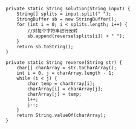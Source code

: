     private static String solution(String input) {
        String[] splits = input.split(" ");
        StringBuffer sb = new StringBuffer();
        for (int i = 0; i < splits.length; i++) {
            //对每个字符串进行反转
            sb.append(reverse(splits[i]) + " ");
        }
        return sb.toString();
    }

    private static String reverse(String str) {
        char[] charArray = str.toCharArray();
        int i = 0, j = charArray.length - 1;
        while (i < j) {
            char temp = charArray[i];
            charArray[i] = charArray[j];
            charArray[j] = temp;
            i++;
            j--;
        }
        return String.valueOf(charArray);
    }
